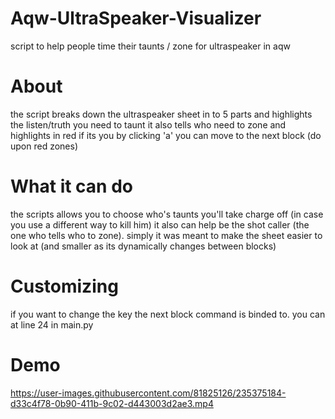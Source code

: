 # Aqw-UltraSpeaker-Visualizer
script to help people time their taunts / zone for ultraspeaker in aqw

# About
the script breaks down the ultraspeaker sheet in to 5 parts and highlights the listen/truth you need to taunt
it also tells who need to zone and highlights in red if its you
by clicking 'a' you can move to the next block (do upon red zones)

# What it can do
the scripts allows you to choose who's taunts you'll take charge off (in case you use a different way to kill him)
it also can help be the shot caller (the one who tells who to zone).
simply it was meant to make the sheet easier to look at (and smaller as its dynamically changes between blocks)

# Customizing
if you want to change the key the next block command is binded to. you can at line 24 in main.py

# Demo


https://user-images.githubusercontent.com/81825126/235375184-d33c4f78-0b90-411b-9c02-d443003d2ae3.mp4

